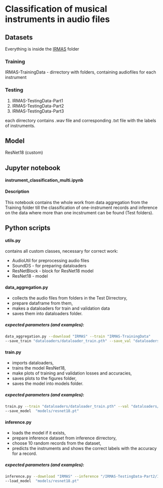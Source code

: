 # Classification of musical instruments in audio files

## Datasets

Everything is inside the [IRMAS](https://www.upf.edu/web/mtg/irmas) folder

### Training
IRMAS-TrainingData - dirrectory with folders, containing audiofiles for each instrument

### Testing
1. IRMAS-TestingData-Part1
2. IRMAS-TestingData-Part2
3. IRMAS-TestingData-Part3

each dirrectory contains .wav file and corresponding .txt file with the labels of instruments.

## Model
ResNet18 (custom)

## Jupyter notebook

#### instrument_classification_multi.ipynb

#### Description
This notebook contains the whole work from data aggregation from the Training folder till the classification of one-instrument records and inference on the data where more than one incstrument can be found (Test folders).

## Python scripts

#### utils.py
contains all custom classes, necessary for correct work:
* AudioUtil for preprocessing audio files
* SoundDS - for preparing dataloaders
* ResNetBlock - block for ResNet18 model
* ResNet18 - model

#### data_aggregation.py
* collects the audio files from folders in the Test Dirrectory, 
* prepare dataframe from them, 
* makes a dataloaders for train and validation data
* saves them into dataloaders folder.

##### expected parameters (and examples):

```bash
data_aggregation.py --download "IRMAS" --train "IRMAS-TrainingData"
--save_train "dataloaders/dataloader_train.pth" --save_val "dataloaders/dataloader_val.pth"
```

#### train.py
* imports dataloaders,
* trains the model ResNet18, 
* make plots of training and validation losses and accuracies, 
* saves plots to the figures folder,
* saves the model into models folder.

##### expected parameters (and examples):

```bash
train.py --train "dataloaders/dataloader_train.pth" --val "dataloaders/dataloader_val.pth"
--save_model  "models/resnet18.pt"
```

#### inference.py
* loads the model if it exists,
* prepare inference dataset from inference dirrectory, 
* choose 10 random records from the dataset, 
* predicts the instruments and shows the correct labels with the accuracy for a record.

##### expected parameters (and examples):

```bash
inference.py --download "IRMAS" --inference "/IRMAS-TestingData-Part2/IRTestingData-Part2/"
--load_model  "models/resnet18.pt"
```

